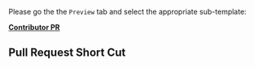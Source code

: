 Please go the the `Preview` tab and select the appropriate sub-template:

[**Contributor PR**](?expand=1&template=PR_Template_Contributor.md)

<!-- [Version Upgrade **(for Admins)**](?expand=1&template=PR_Template_VersionUpgrade.md) -->


<!--- If you have no idea, time, what so ever, you can also continue here without using a pull request template-->
<!--- Please keep in mind that if you use this short cut, your PR is lees likely to be merged, because of missing information.-->
## Pull Request Short Cut
<!--- Describe your changes briefly. If you need some space to describe, please use the contributor template as mentioned at the top-->